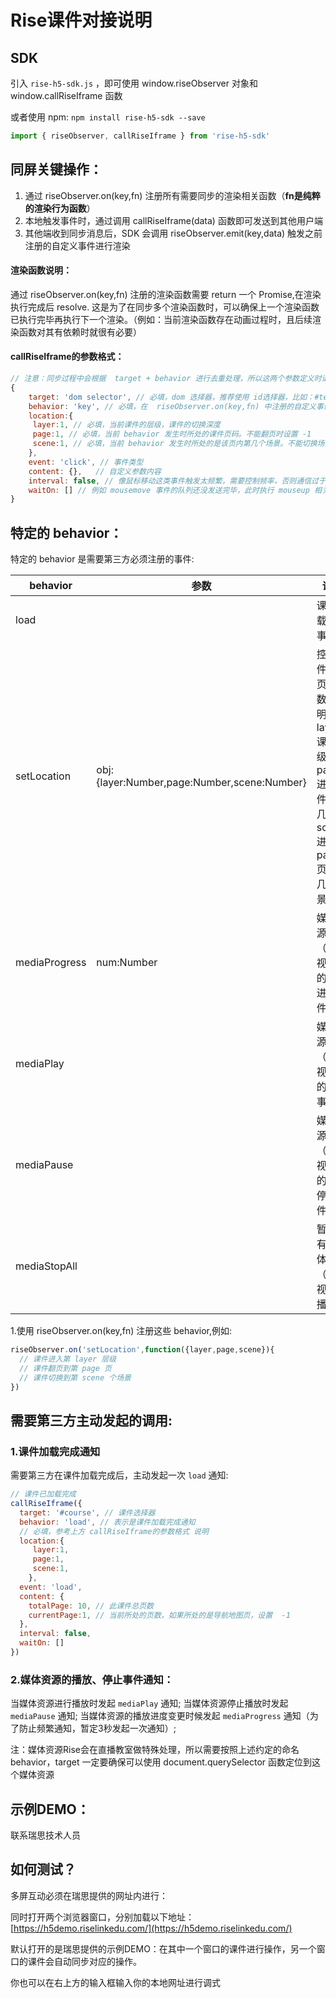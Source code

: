 # Rise课件对接说明

## SDK
引入 `rise-h5-sdk.js` ，即可使用 window.riseObserver 对象和 window.callRiseIframe 函数

或者使用 npm:
`npm install rise-h5-sdk --save`
```javascript
import { riseObserver, callRiseIframe } from 'rise-h5-sdk'
```


## 同屏关键操作：
1. 通过 riseObserver.on(key,fn) 注册所有需要同步的渲染相关函数（**fn是纯粹的渲染行为函数**）
2. 本地触发事件时，通过调用 callRiseIframe(data) 函数即可发送到其他用户端
3. 其他端收到同步消息后，SDK 会调用 riseObserver.emit(key,data) 触发之前注册的自定义事件进行渲染

#### 渲染函数说明：
通过  riseObserver.on(key,fn) 注册的渲染函数需要 return 一个 Promise,在渲染执行完成后 resolve.
这是为了在同步多个渲染函数时，可以确保上一个渲染函数已执行完毕再执行下一个渲染。（例如：当前渲染函数存在动画过程时，且后续渲染函数对其有依赖时就很有必要）

#### callRiseIframe的参数格式：
```javascript
// 注意：同步过程中会根据  target + behavior 进行去重处理，所以这两个参数定义时请尽量可以描述准确当前的行为
{
    target: 'dom selector', // 必填，dom 选择器，推荐使用 id选择器，比如：#test1，要求可以使用 document.querySelector 函数定位到
    behavior: 'key', // 必填，在  riseObserver.on(key,fn) 中注册的自定义事件名称 key
	location:{
	 layer:1, // 必填，当前课件的层级，课件的切换深度
	 page:1, // 必填，当前 behavior 发生时所处的课件页码。不能翻页时设置 -1
	 scene:1, // 必填，当前 behavior 发生时所处的是该页内第几个场景。不能切换场景时设置 -1
	},
    event: 'click', // 事件类型
    content: {},   // 自定义参数内容
    interval: false, // 像鼠标移动这类事件触发太频繁，需要控制频率，否则通信过于频繁会丢失数据。SDK 内置了实现，只需要指定 interval = true 即可
    waitOn: [] // 例如 mousemove 事件的队列还没发送完毕，此时执行 mouseup 相关渲染可能会丢失部分 mousemove 数据。使用此字段指定需要等待某个behavior队列执行完毕再触发
}
```



## 特定的 behavior：
特定的 behavior 是需要第三方必须注册的事件:

behavior  | 参数 | 说明
------------- | ------------- | -------------
load |  | 课件加载完成事件
setLocation  |obj:{layer:Number,page:Number,scene:Number}  | 控制课件的翻页，参数说明： layer:课件层级，page:进入课件的第几页，scene:进入page页的第几个场景
mediaProgress  | num:Number  | 媒体资源（音、视频）的播放进度事件
mediaPlay  |   | 媒体资源（音、视频）的播放事件
mediaPause  |   | 媒体资源（音、视频）的播放停止事件
mediaStopAll  |   | 暂停所有的媒体资源（音、视频）播放

1.使用  riseObserver.on(key,fn) 注册这些 behavior,例如:
```javascript
riseObserver.on('setLocation',function({layer,page,scene}){
  // 课件进入第 layer 层级
  // 课件翻页到第 page 页
  // 课件切换到第 scene 个场景
})
```
## 需要第三方主动发起的调用:
### 1.课件加载完成通知
需要第三方在课件加载完成后，主动发起一次 `load`   通知:
```javascript
// 课件已加载完成
callRiseIframe({
  target: '#course', // 课件选择器
  behavior: 'load', // 表示是课件加载完成通知
  // 必填，参考上方 callRiseIframe的参数格式 说明
  location:{
	 layer:1,
	 page:1,
	 scene:1,
	},
  event: 'load',
  content: {
    totalPage: 10, // 此课件总页数
	currentPage:1, // 当前所处的页数，如果所处的是导航地图页，设置  -1
  },
  interval: false,
  waitOn: []
})
```
### 2.媒体资源的播放、停止事件通知：
当媒体资源进行播放时发起 `mediaPlay`   通知;
当媒体资源停止播放时发起 `mediaPause`   通知;
当媒体资源的播放进度变更时候发起  `mediaProgress`   通知（为了防止频繁通知，暂定3秒发起一次通知）;

注：媒体资源Rise会在直播教室做特殊处理，所以需要按照上述约定的命名 behavior，target 一定要确保可以使用 document.querySelector 函数定位到这个媒体资源


## 示例DEMO：
联系瑞思技术人员

## 如何测试？
多屏互动必须在瑞思提供的网址内进行：

同时打开两个浏览器窗口，分别加载以下地址：
[https://h5demo.riselinkedu.com/](https://h5demo.riselinkedu.com/)


默认打开的是瑞思提供的示例DEMO：在其中一个窗口的课件进行操作，另一个窗口的课件会自动同步对应的操作。

你也可以在右上方的输入框输入你的本地网址进行调式